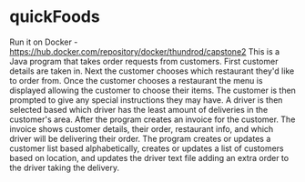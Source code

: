 # quickFoods
Run it on Docker - https://hub.docker.com/repository/docker/thundrod/capstone2
This is a Java program that takes order requests from customers. First customer details are taken in. Next the customer chooses which restaurant they'd like to order from. Once the customer chooses a restaurant the menu is displayed allowing the customer to choose their items. The customer is then prompted to give any special instructions they may have.  A driver is then selected based which driver has the least amount of deliveries in the customer's area. After the program creates an invoice for the customer. The invoice shows customer details, their order, restaurant info, and which driver will be delivering their order. The program creates or updates a customer list based alphabetically, creates or updates a list of customers based on location, and updates the driver text file adding an extra order to the driver taking the delivery.
